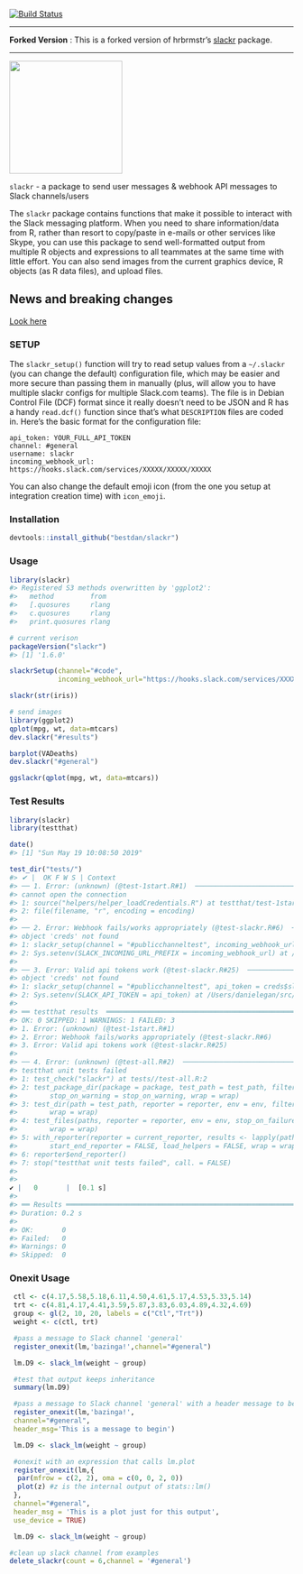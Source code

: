 
<!-- README.md is generated from README.Rmd. Please edit that file -->

[![Build
Status](https://travis-ci.com/bestdan/slackr.svg?branch=master)](https://travis-ci.com/bestdan/slackr)

-----

**Forked Version** : This is a forked version of hrbrmstr’s
[slackr](https://github.com/hrbrmstr/slackr) package.

-----

<img src="slackr.png" width="200px" />

`slackr` - a package to send user messages & webhook API messages to
Slack channels/users

The `slackr` package contains functions that make it possible to
interact with the Slack messaging platform. When you need to share
information/data from R, rather than resort to copy/paste in e-mails or
other services like Skype, you can use this package to send
well-formatted output from multiple R objects and expressions to all
teammates at the same time with little effort. You can also send images
from the current graphics device, R objects (as R data files), and
upload files.

## News and breaking changes

[Look here](NEWS.md)

### SETUP

The `slackr_setup()` function will try to read setup values from a
`~/.slackr` (you can change the default) configuration file, which may
be easier and more secure than passing them in manually (plus, will
allow you to have multiple slackr configs for multiple Slack.com teams).
The file is in Debian Control File (DCF) format since it really doesn’t
need to be JSON and R has a handy `read.dcf()` function since that’s
what `DESCRIPTION` files are coded in. Here’s the basic format for the
configuration file:

    api_token: YOUR_FULL_API_TOKEN
    channel: #general
    username: slackr
    incoming_webhook_url: https://hooks.slack.com/services/XXXXX/XXXXX/XXXXX

You can also change the default emoji icon (from the one you setup at
integration creation time) with `icon_emoji`.

### Installation

``` r
devtools::install_github("bestdan/slackr")
```

### Usage

``` r
library(slackr)
#> Registered S3 methods overwritten by 'ggplot2':
#>   method         from 
#>   [.quosures     rlang
#>   c.quosures     rlang
#>   print.quosures rlang

# current verison
packageVersion("slackr")
#> [1] '1.6.0'
```

``` r
slackrSetup(channel="#code", 
            incoming_webhook_url="https://hooks.slack.com/services/XXXXX/XXXXX/XXXXX")

slackr(str(iris))

# send images
library(ggplot2)
qplot(mpg, wt, data=mtcars)
dev.slackr("#results")

barplot(VADeaths)
dev.slackr("#general")

ggslackr(qplot(mpg, wt, data=mtcars))
```

### Test Results

``` r
library(slackr)
library(testthat)

date()
#> [1] "Sun May 19 10:08:50 2019"

test_dir("tests/")
#> ✔ |  OK F W S | Context
#> ── 1. Error: (unknown) (@test-1start.R#1)  ──────────────────────────────────────────────────────────────────────────
#> cannot open the connection
#> 1: source("helpers/helper_loadCredentials.R") at testthat/test-1start.R:1
#> 2: file(filename, "r", encoding = encoding)
#> 
#> ── 2. Error: Webhook fails/works appropriately (@test-slackr.R#6)  ──────────────────────────────────────────────────
#> object 'creds' not found
#> 1: slackr_setup(channel = "#publicchanneltest", incoming_webhook_url = creds$incoming_webhook_url, username = "slackr_bot") at testthat/test-slackr.R:6
#> 2: Sys.setenv(SLACK_INCOMING_URL_PREFIX = incoming_webhook_url) at /Users/danielegan/src/slackr/R/slackr_setup.r:73
#> 
#> ── 3. Error: Valid api tokens work (@test-slackr.R#25)  ─────────────────────────────────────────────────────────────
#> object 'creds' not found
#> 1: slackr_setup(channel = "#publicchanneltest", api_token = creds$slack_bot$valid$api_token, username = "slackr_bot", icon_emoji = "thumbsup") at testthat/test-slackr.R:25
#> 2: Sys.setenv(SLACK_API_TOKEN = api_token) at /Users/danielegan/src/slackr/R/slackr_setup.r:74
#> 
#> ══ testthat results  ════════════════════════════════════════════════════════════════════════════════════════════════
#> OK: 0 SKIPPED: 1 WARNINGS: 1 FAILED: 3
#> 1. Error: (unknown) (@test-1start.R#1) 
#> 2. Error: Webhook fails/works appropriately (@test-slackr.R#6) 
#> 3. Error: Valid api tokens work (@test-slackr.R#25) 
#> 
#> ── 4. Error: (unknown) (@test-all.R#2)  ─────────────────────────────────────────────────────────────────────────────
#> testthat unit tests failed
#> 1: test_check("slackr") at tests//test-all.R:2
#> 2: test_package_dir(package = package, test_path = test_path, filter = filter, reporter = reporter, ..., stop_on_failure = stop_on_failure, 
#>        stop_on_warning = stop_on_warning, wrap = wrap)
#> 3: test_dir(path = test_path, reporter = reporter, env = env, filter = filter, ..., stop_on_failure = stop_on_failure, stop_on_warning = stop_on_warning, 
#>        wrap = wrap)
#> 4: test_files(paths, reporter = reporter, env = env, stop_on_failure = stop_on_failure, stop_on_warning = stop_on_warning, 
#>        wrap = wrap)
#> 5: with_reporter(reporter = current_reporter, results <- lapply(paths, test_file, env = env, reporter = current_reporter, 
#>        start_end_reporter = FALSE, load_helpers = FALSE, wrap = wrap))
#> 6: reporter$end_reporter()
#> 7: stop("testthat unit tests failed", call. = FALSE)
#> 
#> 
✔ |   0       |  [0.1 s]
#> 
#> ══ Results ══════════════════════════════════════════════════════════════════════════════════════════════════════════
#> Duration: 0.2 s
#> 
#> OK:       0
#> Failed:   0
#> Warnings: 0
#> Skipped:  0
```

### Onexit Usage

``` r
 ctl <- c(4.17,5.58,5.18,6.11,4.50,4.61,5.17,4.53,5.33,5.14)
 trt <- c(4.81,4.17,4.41,3.59,5.87,3.83,6.03,4.89,4.32,4.69)
 group <- gl(2, 10, 20, labels = c("Ctl","Trt"))
 weight <- c(ctl, trt)

 #pass a message to Slack channel 'general'
 register_onexit(lm,'bazinga!',channel="#general")

 lm.D9 <- slack_lm(weight ~ group)

 #test that output keeps inheritance
 summary(lm.D9)

 #pass a message to Slack channel 'general' with a header message to begin output
 register_onexit(lm,'bazinga!',
 channel="#general",
 header_msg='This is a message to begin')

 lm.D9 <- slack_lm(weight ~ group)

 #onexit with an expression that calls lm.plot
 register_onexit(lm,{
  par(mfrow = c(2, 2), oma = c(0, 0, 2, 0))
  plot(z) #z is the internal output of stats::lm()
 },
 channel="#general",
 header_msg = 'This is a plot just for this output',
 use_device = TRUE)

 lm.D9 <- slack_lm(weight ~ group)

#clean up slack channel from examples
delete_slackr(count = 6,channel = '#general')
```
